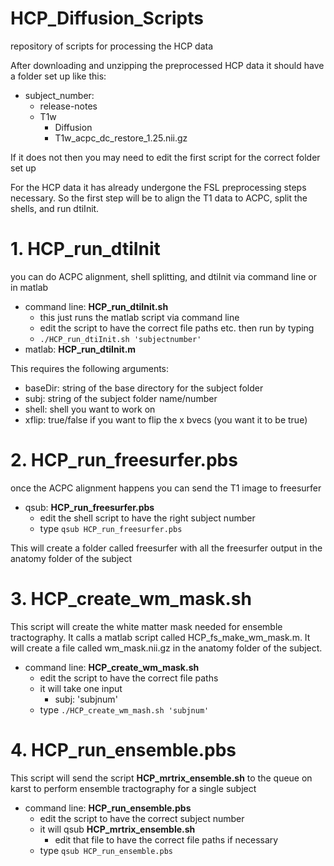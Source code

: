 # HCP_Diffusion_Scripts
repository of scripts for processing the HCP data

After downloading and unzipping the preprocessed HCP data it should have a folder set up like this:

- subject_number:
  - release-notes
  - T1w
    * Diffusion
    * T1w_acpc_dc_restore_1.25.nii.gz

If it does not then you may need to edit the first script for the correct folder set up

For the HCP data it has already undergone the FSL preprocessing steps necessary. So the first step will be to align the T1 data to ACPC, split the shells, and run dtiInit. 

# 1. HCP_run_dtiInit
you can do ACPC alignment, shell splitting, and dtiInit via command line or in matlab
- command line: **HCP_run_dtiInit.sh**
  - this just runs the matlab script via command line
  - edit the script to have the correct file paths etc. then run by typing
  * ```./HCP_run_dtiInit.sh 'subjectnumber'```
- matlab: **HCP_run_dtiInit.m**

This requires the following arguments:
  - baseDir: string of the base directory for the subject folder
  - subj: string of the subject folder name/number
  - shell: shell you want to work on 
  - xflip: true/false if you want to flip the x bvecs (you want it to be true)

# 2. HCP_run_freesurfer.pbs
once the ACPC alignment happens you can send the T1 image to freesurfer
- qsub: **HCP_run_freesurfer.pbs**
  - edit the shell script to have the right subject number
  - type ```qsub HCP_run_freesurfer.pbs```
  
This will create a folder called freesurfer with all the freesurfer output in the anatomy folder of the subject
  
# 3. HCP_create_wm_mask.sh
This script will create the white matter mask needed for ensemble tractography. It calls a matlab script called HCP_fs_make_wm_mask.m. It will create a file called wm_mask.nii.gz in the anatomy folder of the subject.
- command line: **HCP_create_wm_mask.sh**
  - edit the script to have the correct file paths
  - it will take one input
    - subj: 'subjnum'
  - type ```./HCP_create_wm_mash.sh 'subjnum'```

# 4. HCP_run_ensemble.pbs
This script will send the script **HCP_mrtrix_ensemble.sh** to the queue on karst to perform ensemble tractography for a single subject
- command line: **HCP_run_ensemble.pbs**
  - edit the script to have the correct subject number
  - it will qsub **HCP_mrtrix_ensemble.sh**
    - edit that file to have the correct file paths if necessary
  - type ```qsub HCP_run_ensemble.pbs```

